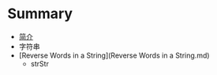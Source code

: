 # Summary

* [简介](README.md)
* 字符串
* [Reverse Words in a String](Reverse Words in a String.md)
   * strStr

